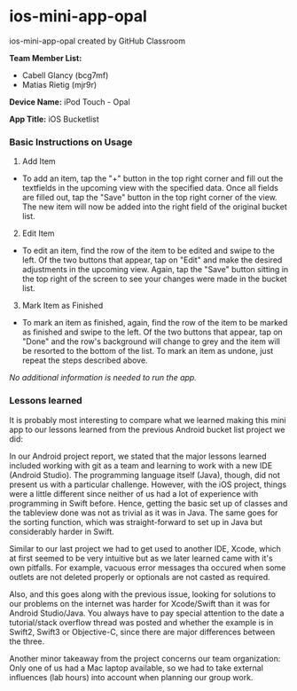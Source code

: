 # ios-mini-app-opal
ios-mini-app-opal created by GitHub Classroom

**Team Member List:** 
- Cabell Glancy (bcg7mf)
- Matias Rietig (mjr9r)

**Device Name:**
iPod Touch - Opal

**App Title:**
iOS Bucketlist

### Basic Instructions on Usage
1. Add Item
  * To add an item, tap the "+" button in the top right corner and fill out the textfields in the upcoming view with the specified data. Once all fields are filled out, tap the "Save" button in the top right corner of the view. The new item will now be added into the right field of the original bucket list.
2. Edit Item
  * To edit an item, find the row of the item to be edited and swipe to the left. Of the two buttons that appear, tap on "Edit" and make the desired adjustments in the upcoming view. Again, tap the "Save" button sitting in the top right of the screen to see your changes were made in the bucket list.
3. Mark Item as Finished
  * To mark an item as finished, again, find the row of the item to be marked as finished and swipe to the left. Of the two buttons that appear, tap on "Done" and the row's background will change to grey and the item will be resorted to the bottom of the list. To mark an item as undone, just repeat the steps described above.

*No additional information is needed to run the app.*

### Lessons learned
It is probably most interesting to compare what we learned making this mini app to our lessons learned from the previous Android bucket list project we did: 

In our Android project report, we stated that the major lessons learned included working with git as a team and learning to work with a new IDE (Android Studio). The programming language itself (Java), though, did not present us with a particular challenge. However, with the iOS project, things were a little different since neither of us had a lot of experience with programming in Swift before. Hence, getting the basic set up of classes and the tableview done was not as trivial as it was in Java. The same goes for the sorting function, which was straight-forward to set up in Java but considerably harder in Swift.

Similar to our last project we had to get used to another IDE, Xcode, which at first seemed to be very intuitive but as we later learned  came with it's own pitfalls. For example, vacuous error messages tha occured when some outlets are not deleted properly or optionals are not casted as required.

Also, and this goes along with the previous issue, looking for solutions to our problems on the internet was harder for Xcode/Swift than it was for Android Studio/Java. You always have to pay special attention to the date a tutorial/stack overflow thread was posted and whether the example is in Swift2, Swift3 or Objective-C, since there are major differences between the three.

Another minor takeaway from the project concerns our team organization: Only one of us had a Mac laptop available, so we had to take external influences (lab hours) into account when planning our group work.
